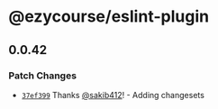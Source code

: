 # @ezycourse/eslint-plugin

## 0.0.42

### Patch Changes

- [`37ef399`](https://github.com/AppifyLab/eslint-plugin/commit/37ef39982e41e35f0b6abd7508f4a3cf30c117e0) Thanks [@sakib412](https://github.com/sakib412)! - Adding changesets
